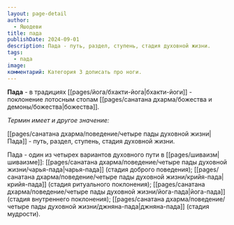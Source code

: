 ```yaml
---
layout: page-detail
author:
  - Яшодеви
title: пада
publishDate: 2024-09-01
description: Пада - путь, раздел, ступень, стадия духовной жизни.
tags:
  - пада
image: 
комментарий: Категория 3 дописать про ноги.
---
```

**Пада** - в традициях [[pages/йога/бхакти-йога|бхакти-йоги]] - поклонение лотосным стопам [[pages/санатана дхарма/божества и демоны/божества|божества]].

*Термин имеет и другое значение:*

[[pages/санатана дхарма/поведение/четыре пады духовной жизни|Пада]] - путь, раздел, ступень, стадия духовной жизни.

Пада - один из четырех вариантов духовного пути в [[pages/шиваизм|шиваизме]]: [[pages/санатана дхарма/поведение/четыре пады духовной жизни/чарья-пада|чарья-пада]] (стадия доброго поведения); [[pages/санатана дхарма/поведение/четыре пады духовной жизни/крийя-пада|крийя-пада]] (стадия ритуального поклонения); [[pages/санатана дхарма/поведение/четыре пады духовной жизни/йога-пада|йога-пада]] (стадия внутреннего поклонения); [[pages/санатана дхарма/поведение/четыре пады духовной жизни/джняна-пада|джняна-пада]] (стадия мудрости).
